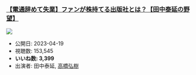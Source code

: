 ### [【電通辞めて失業】ファンが株持てる出版社とは？【田中泰延の野望】](https://www.youtube.com/watch?v=9QFNtl5fMzs)
[![](https://img.youtube.com/vi/9QFNtl5fMzs/sddefault.jpg)](https://www.youtube.com/watch?v=9QFNtl5fMzs)
-   公開日: 2023-04-19
-   視聴数: 153,545
-   **いいね数: 3,399**
-   出演者: 田中泰延, [高橋弘樹](/rehacq_fan/people/高橋弘樹 "wikilink")
